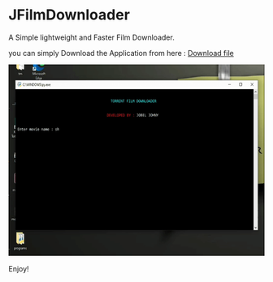 # JFilmDownloader
A Simple lightweight and Faster Film Downloader.

you can simply Download the Application from here : [Download file](https://github.com/jobeljohny/JFilmDownloader/raw/master/J%20Film%20Downloader.exe)

![](demo.gif)


Enjoy!
 
